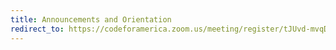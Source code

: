 ```yaml
---
title: Announcements and Orientation
redirect_to: https://codeforamerica.zoom.us/meeting/register/tJUvd-mvqDkvG9b-Rn55JEe3qXO8PUsIYeMB
---
```

